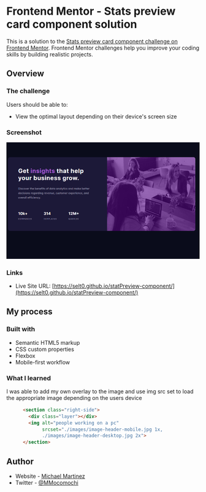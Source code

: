 # Frontend Mentor - Stats preview card component solution

This is a solution to the [Stats preview card component challenge on Frontend Mentor](https://www.frontendmentor.io/challenges/stats-preview-card-component-8JqbgoU62). Frontend Mentor challenges help you improve your coding skills by building realistic projects.

## Overview

### The challenge

Users should be able to:

- View the optimal layout depending on their device's screen size

### Screenshot

![](./images/Screenshot%202022-06-06%20114703.png)

### Links

- Live Site URL: [https://selt0.github.io/statPreview-component/](https://selt0.github.io/statPreview-component/)

## My process

### Built with

- Semantic HTML5 markup
- CSS custom properties
- Flexbox
- Mobile-first workflow

### What I learned

I was able to add my own overlay to the image and use img src set to load the appropriate image depending on the users device

```html
      <section class="right-side">
        <div class="layer"></div>
        <img alt="people working on a pc"
             srcset="./images/image-header-mobile.jpg 1x,
             ./images/image-header-desktop.jpg 2x">
      </section>
```

## Author

- Website - [Michael Martinez](https://michael-martinez.netlify.app/)
- Twitter - [@MMocomochi](https://twitter.com/MMocomochi)
